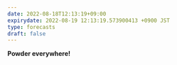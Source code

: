 ```yaml
---
date: 2022-08-18T12:13:19+09:00
expirydate: 2022-08-19 12:13:19.573900413 +0900 JST
type: forecasts
draft: false
---
```


**Powder everywhere!**
